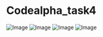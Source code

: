 # Codealpha_task4
![Image](https://github.com/user-attachments/assets/afca4292-5781-4750-af86-7750c6c93d68)
![Image](https://github.com/user-attachments/assets/a33bd6c1-4636-44e8-a3e5-650f4e7e390b)
![Image](https://github.com/user-attachments/assets/c4e6ac0a-d152-4c43-bf01-a208f8e07577)
![Image](https://github.com/user-attachments/assets/a12e3bac-28f1-4b08-a411-1af64cfca447)
